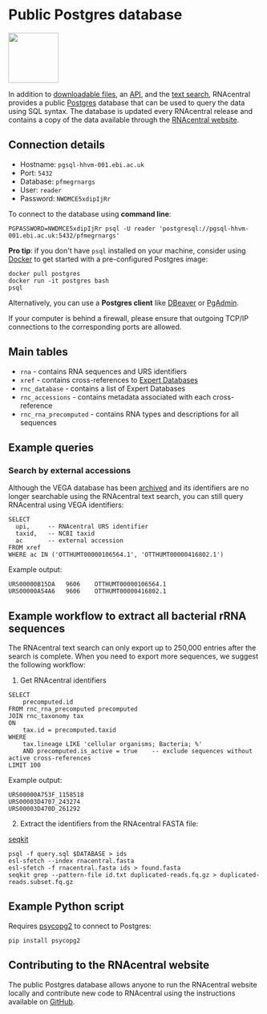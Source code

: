 
# <i class="fa fa-database"></i> Public Postgres database

<img src="https://upload.wikimedia.org/wikipedia/commons/2/29/Postgresql_elephant.svg" class="img-responsive pull-left" style="width: 100px; margin-right: 20px; margin-down: 5px;">

In addition to [downloadable files](/downloads), an [API](/api),
and the [text search](/search?q=RNA), RNAcentral provides a public
[Postgres](https://en.wikipedia.org/wiki/PostgreSQL) database that can be used
to query the data using SQL syntax. The database is updated every RNAcentral release
and contains a copy of the data available through the [RNAcentral website](/).

## Connection details

- Hostname: `pgsql-hhvm-001.ebi.ac.uk`
- Port: `5432`
- Database: `pfmegrnargs`
- User: `reader`
- Password: `NWDMCE5xdipIjRr`

To connect to the database using **command line**:

```
PGPASSWORD=NWDMCE5xdipIjRr psql -U reader 'postgresql://pgsql-hhvm-001.ebi.ac.uk:5432/pfmegrnargs'
```

**Pro tip**: if you don't have `psql` installed on your machine, consider using [Docker](https://www.docker.com/) to get started with a pre-configured Postgres image:

```
docker pull postgres
docker run -it postgres bash
psql
```

Alternatively, you can use a **Postgres client** like [DBeaver](https://dbeaver.io) or [PgAdmin](https://pgadmin.org).

<i class="fa fa-warning"></i> If your computer is behind a firewall, please ensure that outgoing TCP/IP connections to the corresponding ports are allowed.

## Main tables

- `rna` - contains RNA sequences and URS identifiers
- `xref` - contains cross-references to [Expert Databases](/expert-databases)
- `rnc_database` - contains a list of Expert Databases
- `rnc_accessions` - contains metadata associated with each cross-reference
- `rnc_rna_precomputed` - contains RNA types and descriptions for all sequences

## Example queries

### Search by external accessions

Although the VEGA database has been [archived](http://vega.archive.ensembl.org/info/website/archive.html) and its
identifiers are no longer searchable using the RNAcentral text search,
you can still query RNAcentral using VEGA identifiers:

```
SELECT
  upi,     -- RNAcentral URS identifier
  taxid,   -- NCBI taxid
  ac       -- external accession
FROM xref
WHERE ac IN ('OTTHUMT00000106564.1', 'OTTHUMT00000416802.1')
```

Example output:

```
URS00000B15DA	9606	OTTHUMT00000106564.1
URS00000A54A6	9606	OTTHUMT00000416802.1
```

## Example workflow to extract all bacterial rRNA sequences

The RNAcentral text search can only export up to 250,000 entries after the search is complete.
When you need to export more sequences, we suggest the following workflow:

1. Get RNAcentral identifiers

  ```
  SELECT
      precomputed.id
  FROM rnc_rna_precomputed precomputed
  JOIN rnc_taxonomy tax
  ON
      tax.id = precomputed.taxid
  WHERE
      tax.lineage LIKE 'cellular organisms; Bacteria; %'
      AND precomputed.is_active = true    -- exclude sequences without active cross-references
  LIMIT 100
  ```

  Example output:
  ```
  URS00000A753F_1158518
  URS00003D4707_243274
  URS00003D470D_261292
  ```

2. Extract the identifiers from the RNAcentral FASTA file:

  [seqkit](https://bioinf.shenwei.me/seqkit/)

  ```
  psql -f query.sql $DATABASE > ids
  esl-sfetch --index rnacentral.fasta
  esl-sfetch -f rnacentral.fasta ids > found.fasta
  seqkit grep --pattern-file id.txt duplicated-reads.fq.gz > duplicated-reads.subset.fq.gz
  ```

## Example Python script

Requires [psycopg2](http://initd.org/psycopg/) to connect to Postgres:

```
pip install psycopg2
```

<embed>


## Contributing to the RNAcentral website

The public Postgres database allows anyone to run the RNAcentral website locally
and contribute new code to RNAcentral using the instructions available on [GitHub](https://github.com/rnacentral/rnacentral-webcode).
